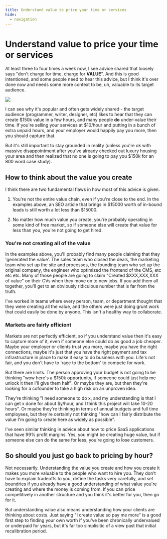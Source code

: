 ```yaml
---
title: Understand value to price your time or services
hide:
  - navigation
---
```


# Understand value to price your time or services

At least three to four times a week now, I see advice shared that loosely says "don't charge for time, charge for **VALUE**". And this is good intentioned, and some people need to hear this advice, but I think it's over done now and needs some more context to be, uh, valuable to its target audience.

![](https://drafts.cc.ritza.co/uploads/upload_48c2afe01d8c213dbbd887d77ec644f6.png)

I can see why it's popular and often gets widely shared - the target audience (programmer, writer, designer, etc) likes to hear that they can create $150k value in a few hours, and many people **do** under-value their time. If you're selling your services at $10/hour and putting in a bunch of extra unpaid hours, and your employer would happily pay you more, then you should capture that.

But it's still important to stay grounded in reality (unless you're ok with massive disappointment after you've already checked out luxury housing your area and then realized that no one is going to pay you $150k for an 800 word case study).

## How to think about the value you create

I think there are two fundamental flaws in how most of this advice is given.

1. You're not the entire value chain, even if you're close to the end. In the examples above, an SEO article that brings in $15000 worth of in-bound leads is still worth a lot less than $15000.

2. No matter how much value you create, you're probably operating in some kind of free market, so if someone else will create that value for less than you, you're not going to get hired.


### You're not creating all of the value

In the examples above, you'll probably find many people claiming that they 'generated the value'. The sales team who closed the deals, the marketing team who set up the site and processes, the founding team who set up the original company, the engineer who optimized the frontend of the CMS, etc etc etc. Many of those people are going to claim "Created $XXX,XXX,XXX of value" on their CVs when they move on to new jobs. If you add them all together, you'll get to an obviously ridiculous number that is far from the truth.

I've worked in teams where every person, team, or department thought that they were creating all the value, and the others were just doing grunt work that could easily be done by anyone. This isn't a healthy way to collaborate.

### Markets are fairly efficient

Markets are not perfectly efficient, so if you understand value then it's easy to capture more of it, even if someone else could do as good a job cheaper. Maybe your employer or clients trust you more, maybe you have the right connections, maybe it's just that you have the right payment and tax infrastructure in place to make it easy to do business with you. Life's not fair, and you don't have to 'race to the bottom' to compete for work.

But there are limits. The person approving your budget is not going to be thinking "wow here's a $150k opportunity, if someone could just help me unlock it then I'll give them half". Or maybe they are, but then they're looking for a cofounder to take a high risk on an unproven idea.

They're thinking "I need someone to do x, and my understanding is that I can get x done for about $y/hour, and I think this project will take 10-20 hours". Or maybe they're thinking in terms of annual budgets and full time employees, but they're certainly not thinking "how can I fairly distribute the value I'm going to create here as widely as possible".

I've seen similar thinking in advice about how to price SaaS applications that have 99% profit margins. Yes, you might be creating huge value, but if someone else can do the same for less, you're going to lose customers.

## So should you just go back to pricing by hour? 

Not necessarily. Understanding the value you create and how you create it makes you more valuable to the people who want to hire you. They don't have to explain tradeoffs to you, define the tasks very carefully, and set boundries if you already have a good understanding of what value you're creating and where the money is coming from. If you can price competitively in another structure and you think it's better for you, then go for it. 

But understanding value also means understanding how your clients are thinking about costs. Just saying "I create value so pay me more" is a good first step to finding your own worth if you've been chronically undervalued or underpaid for years, but it's far too simplisitic of a view past that initial recalibration period.




